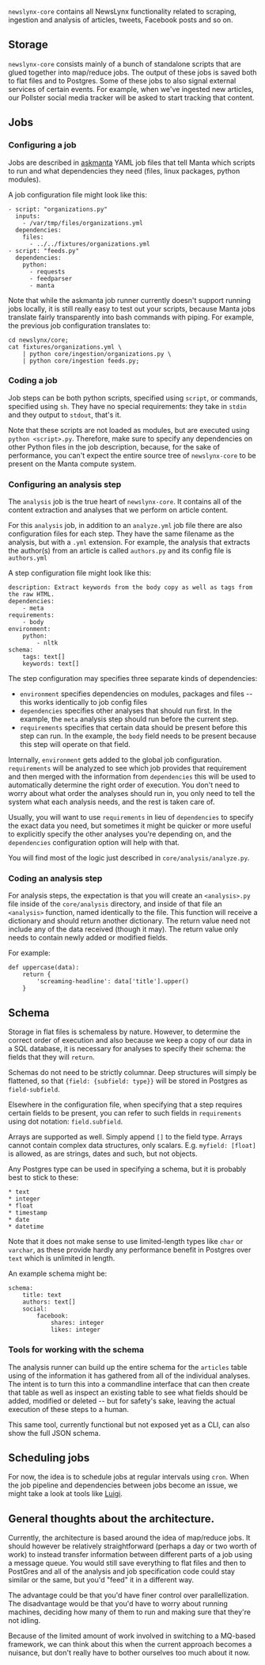 `newslynx-core` contains all NewsLynx functionality related to scraping, ingestion and analysis of articles, tweets, Facebook posts and so on.

## Storage

`newslynx-core` consists mainly of a bunch of standalone scripts that are glued together into map/reduce jobs. The output of these jobs is saved both to flat files and to Postgres. Some of these jobs to also signal external services of certain events. For example, when we've ingested new articles, our Pollster social media tracker will be asked to start tracking that content.

## Jobs

### Configuring a job

Jobs are described in [askmanta](https://github.com/stdbrouw/askmanta) YAML job files that tell Manta which scripts to run and what dependencies they need (files, linux packages, python modules).

A job configuration file might look like this: 

    - script: "organizations.py"
      inputs:
        - /var/tmp/files/organizations.yml
      dependencies:
        files:
          - ../../fixtures/organizations.yml
    - script: "feeds.py"
      dependencies:
        python:
          - requests
          - feedparser
          - manta

Note that while the askmanta job runner currently doesn't support running jobs locally, it is still really easy to test out your scripts, because Manta jobs translate fairly transparently into bash commands with piping. For example, the previous job configuration translates to: 

    cd newslynx/core;
    cat fixtures/organizations.yml \
        | python core/ingestion/organizations.py \
        | python core/ingestion feeds.py;

### Coding a job

Job steps can be both python scripts, specified using `script`, or commands, specified using `sh`. They have no special requirements: they take in `stdin` and they output to `stdout`, that's it.

Note that these scripts are not loaded as modules, but are executed using `python <script>.py`. Therefore, make sure to specify any dependencies on other Python files in the job description, because, for the sake of performance, you can't expect the entire source tree of `newslynx-core` to be present on the Manta compute system.

### Configuring an analysis step

The `analysis` job is the true heart of `newslynx-core`. It contains all of the content extraction and analyses that we perform on article content.

For this `analysis` job, in addition to an `analyze.yml` job file there are also configuration files for each step. They have the same filename as the analysis, but with a `.yml` extension. For example, the analysis that extracts the author(s) from an article is called `authors.py` and its config file is `authors.yml`

A step configuration file might look like this: 

    description: Extract keywords from the body copy as well as tags from the raw HTML.
    dependencies:
        - meta
    requirements:
        - body
    environment:
        python:
            - nltk
    schema:
        tags: text[]
        keywords: text[]

The step configuration may specifies three separate kinds of dependencies: 

* `environment` specifies dependencies on modules, packages and files -- this works identically to job config files
* `dependencies` specifies other analyses that should run first. In the example, the `meta` analysis step should run before the current step.
* `requirements` specifies that certain data should be present before this step can run. In the example, the `body` field needs to be present because this step will operate on that field.

Internally, `environment` gets added to the global job configuration. `requirements` will be analyzed to see which job provides that requirement and then merged with the information from `dependencies` this will be used to automatically determine the right order of execution. You don't need to worry about what order the analyses should run in, you only need to tell the system what each analysis needs, and the rest is taken care of.

Usually, you will want to use `requirements` in lieu of `dependencies` to specify the exact data you need, but sometimes it might be quicker or more useful to explicitly specify the other analyses you're depending on, and the `dependencies` configuration option will help with that.

You will find most of the logic just described in `core/analysis/analyze.py`.

### Coding an analysis step

For analysis steps, the expectation is that you will create an `<analysis>.py` file inside of the `core/analysis` directory, and inside of that file an `<analysis>` function, named identically to the file. This function will receive a dictionary and should return another dictionary. The return value need not include any of the data received (though it may). The return value only needs to contain newly added or modified fields.

For example: 

    def uppercase(data):
        return {
            'screaming-headline': data['title'].upper()
        }

## Schema

Storage in flat files is schemaless by nature. However, to determine the correct order of execution and also because we keep a copy of our data in a SQL database, it is necessary for analyses to specify their schema: the fields that they will `return`.

Schemas do not need to be strictly columnar. Deep structures will simply be flattened, so that `{field: {subfield: type}}` will be stored in Postgres as `field-subfield`.

Elsewhere in the configuration file, when specifying that a step requires certain fields to be present, you can refer to such fields in `requirements` using dot notation: `field.subfield`.

Arrays are supported as well. Simply append `[]` to the field type. Arrays cannot contain complex data structures, only scalars. E.g. `myfield: [float]` is allowed, as are strings, dates and such, but not objects.

Any Postgres type can be used in specifying a schema, but it is probably best to stick to these: 

    * text
    * integer
    * float
    * timestamp
    * date
    * datetime

Note that it does not make sense to use limited-length types like `char` or `varchar`, as these provide hardly any performance benefit in Postgres over `text` which is unlimited in length.

An example schema might be:

    schema:
        title: text
        authors: text[]
        social:
            facebook:
                shares: integer
                likes: integer

### Tools for working with the schema

The analysis runner can build up the entire schema for the `articles` table using of the information it has gathered from all of the individual analyses. The intent is to turn this into a commandline interface that can then create that table as well as inspect an existing table to see what fields should be added, modified or deleted -- but for safety's sake, leaving the actual execution of these steps to a human.

This same tool, currently functional but not exposed yet as a CLI, can also show the full JSON schema.

## Scheduling jobs

For now, the idea is to schedule jobs at regular intervals using `cron`. When the job pipeline and dependencies between jobs become an issue, we might take a look at tools like [Luigi](https://github.com/spotify/luigi).

## General thoughts about the architecture.

Currently, the architecture is based around the idea of map/reduce jobs. It should however be relatively straightforward (perhaps a day or two worth of work) to instead transfer information between different parts of a job using a message queue. You would still save everything to flat files and then to PostGres and all of the analysis and job specification code could stay similar or the same, but you'd "feed" it in a different way.

The advantage could be that you'd have finer control over parallellization. The disadvantage would be that you'd have to worry about running machines, deciding how many of them to run and making sure that they're not idling.

Because of the limited amount of work involved in switching to a MQ-based framework, we can think about this when the current approach becomes a nuisance, but don't really have to bother ourselves too much about it now.